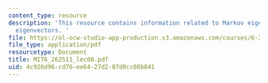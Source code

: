```yaml
---
content_type: resource
description: 'This resource contains information related to Markov eigenvalues and
  eigenvectors. '
file: https://ol-ocw-studio-app-production.s3.amazonaws.com/courses/6-262-discrete-stochastic-processes-spring-2011/4c926d96cd76ee6427d207d0cc08b841_MIT6_262S11_lec08.pdf
file_type: application/pdf
resourcetype: Document
title: MIT6_262S11_lec08.pdf
uid: 4c926d96-cd76-ee64-27d2-07d0cc08b841
---
```

